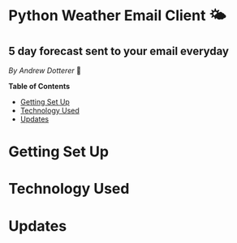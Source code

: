 # Python Weather Email Client 🌤

## **5 day forecast sent to your email everyday**

_By Andrew Dotterer_ 🌈

**Table of Contents**

- [Getting Set Up](#getting-set-up)
- [Technology Used](#technology-used)
- [Updates](#updates)

# Getting Set Up

# Technology Used

# Updates
